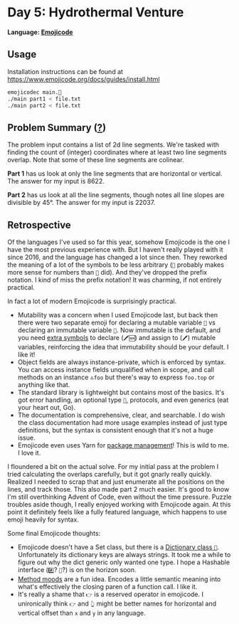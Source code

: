 # Day 5: Hydrothermal Venture

**Language: [Emojicode](https://www.emojicode.org/)**

## Usage

Installation instructions can be found at https://www.emojicode.org/docs/guides/install.html

```bash
emojicodec main.🍇
./main part1 < file.txt
./main part2 < file.txt
```

## Problem Summary ([?](https://adventofcode.com/2021/day/5))

The problem input contains a list of 2d line segments.
We're tasked with finding the count of (integer) coordinates where at least two line segments overlap.
Note that some of these line segments are colinear.

**Part 1** has us look at only the line segments that are horizontal or vertical.
The answer for my input is 8622.

**Part 2** has us look at all the line segments, though notes all line slopes are divisible by 45°.
The answer for my input is 22037.

## Retrospective

Of the languages I've used so far this year, somehow Emojicode is the one I have the most previous experience with.
But I haven't really played with it since 2016, and the language has changed a lot since then.
They reworked the meaning of a lot of the symbols to be less arbitrary (`🔢` probably makes more sense for numbers than `🚂` did).
And they've dropped the prefix notation.
I kind of miss the prefix notation!
It was charming, if not entirely practical.

In fact a lot of modern Emojicode is surprisingly practical.
- Mutability was a concern when I used Emojicode last, but back then there were two separate emoji for declaring a mutable variable `🍮` vs declaring an immutable variable `🍦`.
  Now immutable is the default, and you need [extra symbols](https://www.emojicode.org/docs/reference/variables.html#declaring-and-assigning-mutable-variables) to declare (`🖍🆕`) and assign to (`🖍`) mutable variables, reinforcing the idea that immutability should be your default.
  I like it!
- Object fields are always instance-private, which is enforced by syntax.
  You can access instance fields unqualified when in scope, and call methods on an instance `🔝foo` but there's way to express `foo.top` or anything like that.
- The standard library is lightweight but contains most of the basics.
  It's got error handling, an optional type `🍬`, protocols, and even generics (eat your heart out, Go).
- The documentation is comprehensive, clear, and searchable.
  I do wish the class documentation had more usage examples instead of just type definitions, but the syntax is consistent enough that it's not a huge issue.
- Emojicode even uses Yarn for [package management](https://www.emojicode.org/docs/guides/yarn.html)!
  This is wild to me.
  I love it.

I floundered a bit on the actual solve.
For my initial pass at the problem I tried calculating the overlaps carefully, but it got gnarly really quickly.
Realized I needed to scrap that and just enumerate all the positions on the lines, and track those.
This also made part 2 much easier.
It's good to know I'm still overthinking Advent of Code, even without the time pressure.
Puzzle troubles aside though, I really enjoyed working with Emojicode again.
At this point it definitely feels like a fully featured language, which happens to use emoji heavily for syntax.

Some final Emojicode thoughts:
- Emojicode doesn't have a Set class, but there is a [Dictionary class `🍯`](https://www.emojicode.org/docs/packages/s/1f36f.html).
  Unfortunately its dictionary keys are always strings.
  It took me a while to figure out why the dict generic only wanted one type.
  I hope a Hashable interface (`#️⃣`? `🥔`?) is on the horizon soon.
- [Method moods](https://www.emojicode.org/docs/reference/classes-valuetypes.html#methods) are a fun idea.
  Encodes a little semantic meaning into what's effectively the closing paren of a function call.
  I like it.
- It's really a shame that `👉` is a reserved operator in emojicode.
  I unironically think `👉` and `👆` might be better names for horizontal and vertical offset than `x` and `y` in any language.
